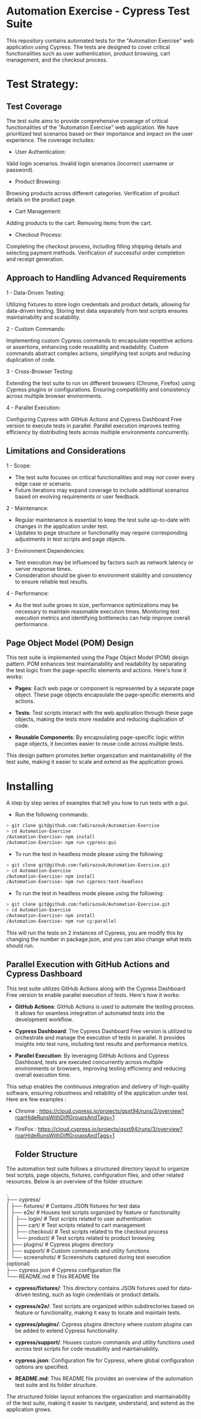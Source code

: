 # Automation Exercise - Cypress Test Suite

This repository contains automated tests for the "Automation Exercise" web application using Cypress. The tests are designed to cover critical functionalities such as user authentication, product browsing, cart management, and the checkout process.

# Test Strategy:
## Test Coverage
The test suite aims to provide comprehensive coverage of critical functionalities of the "Automation Exercise" web application. We have prioritized test scenarios based on their importance and impact on the user experience. The coverage includes:

- User Authentication:

Valid login scenarios.
Invalid login scenarios (incorrect username or password).

- Product Browsing:

Browsing products across different categories.
Verification of product details on the product page.

- Cart Management:

Adding products to the cart.
Removing items from the cart.

- Checkout Process:

Completing the checkout process, including filling shipping details and selecting payment methods.
Verification of successful order completion and receipt generation.

## Approach to Handling Advanced Requirements

1 - Data-Driven Testing:

Utilizing fixtures to store login credentials and product details, allowing for data-driven testing.
Storing test data separately from test scripts ensures maintainability and scalability.

2 - Custom Commands:

Implementing custom Cypress commands to encapsulate repetitive actions or assertions, enhancing code reusability and readability.
Custom commands abstract complex actions, simplifying test scripts and reducing duplication of code.

3 - Cross-Browser Testing:

Extending the test suite to run on different browsers (Chrome, Firefox) using Cypress plugins or configurations.
Ensuring compatibility and consistency across multiple browser environments.

4 - Parallel Execution:

Configuring Cypress with GitHub Actions and Cypress Dashboard Free version to execute tests in parallel.
Parallel execution improves testing efficiency by distributing tests across multiple environments concurrently.

## Limitations and Considerations

1 - Scope:

- The test suite focuses on critical functionalities and may not cover every edge case or scenario.
- Future iterations may expand coverage to include additional scenarios based on evolving requirements or user feedback.

2 - Maintenance:

- Regular maintenance is essential to keep the test suite up-to-date with changes in the application under test.
- Updates to page structure or functionality may require corresponding adjustments in test scripts and page objects.

3 - Environment Dependencies:

- Test execution may be influenced by factors such as network latency or server response times.
- Consideration should be given to environment stability and consistency to ensure reliable test results.

4 - Performance:

- As the test suite grows in size, performance optimizations may be necessary to maintain reasonable execution times.
Monitoring test execution metrics and identifying bottlenecks can help improve overall performance.


## Page Object Model (POM) Design

This test suite is implemented using the Page Object Model (POM) design pattern. POM enhances test maintainability and readability by separating the test logic from the page-specific elements and actions. Here's how it works:

- **Pages**: Each web page or component is represented by a separate page object. These page objects encapsulate the page-specific elements and actions.
  
- **Tests**: Test scripts interact with the web application through these page objects, making the tests more readable and reducing duplication of code.
  
- **Reusable Components**: By encapsulating page-specific logic within page objects, it becomes easier to reuse code across multiple tests.

This design pattern promotes better organization and maintainability of the test suite, making it easier to scale and extend as the application grows. 


# Installing

A step by step series of examples that tell you how to run tests with a gui.

- Run the following commands:

```bash
> git clone git@github.com:fadirazouk/Automation-Exercise
> cd Automation-Exercise
/Automation-Exercise> npm install
/Automation-Exercise> npm run cypress:gui
```

- To run the test in headless mode please using the following:

```bash
> git clone git@github.com:fadirazouk/Automation-Exercise.git
> cd Automation-Exercise
/Automation-Exercise> npm install
/Automation-Exercise> npm run cypress:test-headless
```

- To run the test in headless mode please using the following:
```bash
> git clone git@github.com:fadirazouk/Automation-Exercise.git
> cd Automation-Exercise
/Automation-Exercise> npm install
/Automation-Exercise> npm run cy:parallel
```
This will run the tests on 2 instances of Cypress, you are modify this by changing the number in package.json, and you can also change what tests should run.

## Parallel Execution with GitHub Actions and Cypress Dashboard

This test suite utilizes GitHub Actions along with the Cypress Dashboard Free version to enable parallel execution of tests. Here's how it works:

- **GitHub Actions**: GitHub Actions is used to automate the testing process. It allows for seamless integration of automated tests into the development workflow.

- **Cypress Dashboard**: The Cypress Dashboard Free version is utilized to orchestrate and manage the execution of tests in parallel. It provides insights into test runs, including test results and performance metrics.

- **Parallel Execution**: By leveraging GitHub Actions and Cypress Dashboard, tests are executed concurrently across multiple environments or browsers, improving testing efficiency and reducing overall execution time.

This setup enables the continuous integration and delivery of high-quality software, ensuring robustness and reliability of the application under test.
Here are few examples :

- Chrome : https://cloud.cypress.io/projects/qsxt94/runs/2/overview?roarHideRunsWithDiffGroupsAndTags=1
- FireFox : https://cloud.cypress.io/projects/qsxt94/runs/3/overview?roarHideRunsWithDiffGroupsAndTags=1

  ## Folder Structure

The automation test suite follows a structured directory layout to organize test scripts, page objects, fixtures, configuration files, and other related resources. Below is an overview of the folder structure:

.                                                                                                                  
├── cypress/                                                                                                                                                                            
│  ├── fixtures/ # Contains JSON fixtures for test data                                                                                                                                 
│  ├── e2e/ # Houses test scripts organized by feature or functionality                                                                                                                 
│  │  ├── login/ # Test scripts related to user authentication                                                                                                                          
│  │  ├── cart/ # Test scripts related to cart management                                                                                                                               
│  │  ├── checkout/ # Test scripts related to the checkout process                                                                                                                      
│  │  └── product/ # Test scripts related to product browsing                                                                                                                           
│  ├── plugins/ # Cypress plugins directory                                                                                                                                             
│  ├── support/ # Custom commands and utility functions                                                                                                                                 
│  └── screenshots/ # Screenshots captured during test execution (optional)                                                                                                             
├── cypress.json # Cypress configuration file                                                                                                                                           
└── README.md # This README file                                                                                                                                                        

- **cypress/fixtures/**: This directory contains JSON fixtures used for data-driven testing, such as login credentials or product details.

- **cypress/e2e/**: Test scripts are organized within subdirectories based on feature or functionality, making it easy to locate and maintain tests.

- **cypress/plugins/**: Cypress plugins directory where custom plugins can be added to extend Cypress functionality.

- **cypress/support/**: Houses custom commands and utility functions used across test scripts for code reusability and maintainability.

- **cypress.json**: Configuration file for Cypress, where global configuration options are specified.

- **README.md**: This README file provides an overview of the automation test suite and its folder structure.

The structured folder layout enhances the organization and maintainability of the test suite, making it easier to navigate, understand, and extend as the application grows.


